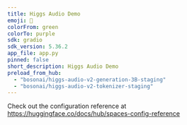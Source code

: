 ```yaml
---
title: Higgs Audio Demo
emoji: 🎤
colorFrom: green
colorTo: purple
sdk: gradio
sdk_version: 5.36.2
app_file: app.py
pinned: false
short_description: Higgs Audio Demo
preload_from_hub:
  - "bosonai/higgs-audio-v2-generation-3B-staging"
  - "bosonai/higgs-audio-v2-tokenizer-staging"
---
```


Check out the configuration reference at https://huggingface.co/docs/hub/spaces-config-reference
